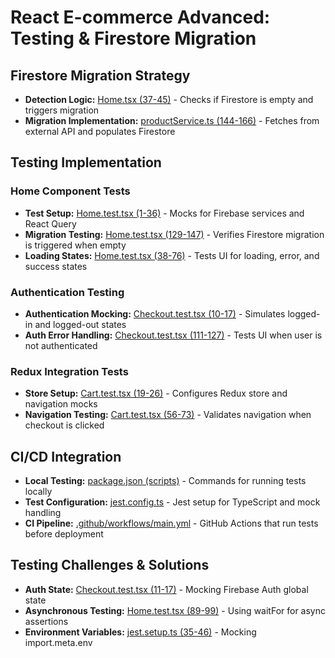 # React E-commerce Advanced: Testing & Firestore Migration

## Firestore Migration Strategy

- **Detection Logic:** [Home.tsx (37-45)](https://github.com/adriangershfeld/react-ecommerce-advanced/blob/main/src/pages/Home.tsx#L37-L45) - Checks if Firestore is empty and triggers migration 
- **Migration Implementation:** [productService.ts (144-166)](https://github.com/adriangershfeld/react-ecommerce-advanced/blob/main/src/services/productService.ts#L144-L166) - Fetches from external API and populates Firestore

## Testing Implementation

### Home Component Tests

- **Test Setup:** [Home.test.tsx (1-36)](https://github.com/adriangershfeld/react-ecommerce-advanced/blob/main/src/pages/Home.test.tsx#L1-L36) - Mocks for Firebase services and React Query
- **Migration Testing:** [Home.test.tsx (129-147)](https://github.com/adriangershfeld/react-ecommerce-advanced/blob/main/src/pages/Home.test.tsx#L129-L147) - Verifies Firestore migration is triggered when empty
- **Loading States:** [Home.test.tsx (38-76)](https://github.com/adriangershfeld/react-ecommerce-advanced/blob/main/src/pages/Home.test.tsx#L38-L76) - Tests UI for loading, error, and success states

### Authentication Testing

- **Authentication Mocking:** [Checkout.test.tsx (10-17)](https://github.com/adriangershfeld/react-ecommerce-advanced/blob/main/src/pages/Checkout.test.tsx#L10-L17) - Simulates logged-in and logged-out states
- **Auth Error Handling:** [Checkout.test.tsx (111-127)](https://github.com/adriangershfeld/react-ecommerce-advanced/blob/main/src/pages/Checkout.test.tsx#L111-L127) - Tests UI when user is not authenticated

### Redux Integration Tests

- **Store Setup:** [Cart.test.tsx (19-26)](https://github.com/adriangershfeld/react-ecommerce-advanced/blob/main/src/pages/Cart.test.tsx#L19-L26) - Configures Redux store and navigation mocks
- **Navigation Testing:** [Cart.test.tsx (56-73)](https://github.com/adriangershfeld/react-ecommerce-advanced/blob/main/src/pages/Cart.test.tsx#L56-L73) - Validates navigation when checkout is clicked

## CI/CD Integration

- **Local Testing:** [package.json (scripts)](https://github.com/adriangershfeld/react-ecommerce-advanced/blob/main/package.json#L12-L14) - Commands for running tests locally
- **Test Configuration:** [jest.config.ts](https://github.com/adriangershfeld/react-ecommerce-advanced/blob/main/jest.config.ts) - Jest setup for TypeScript and mock handling
- **CI Pipeline:** [.github/workflows/main.yml](https://github.com/adriangershfeld/react-ecommerce-advanced/blob/main/.github/workflows/main.yml) - GitHub Actions that run tests before deployment

## Testing Challenges & Solutions

- **Auth State:** [Checkout.test.tsx (11-17)](https://github.com/adriangershfeld/react-ecommerce-advanced/blob/main/src/pages/Checkout.test.tsx#L11-L17) - Mocking Firebase Auth global state
- **Asynchronous Testing:** [Home.test.tsx (89-99)](https://github.com/adriangershfeld/react-ecommerce-advanced/blob/main/src/pages/Home.test.tsx#L89-L99) - Using waitFor for async assertions
- **Environment Variables:** [jest.setup.ts (35-46)](https://github.com/adriangershfeld/react-ecommerce-advanced/blob/main/jest.setup.ts#L35-L46) - Mocking import.meta.env